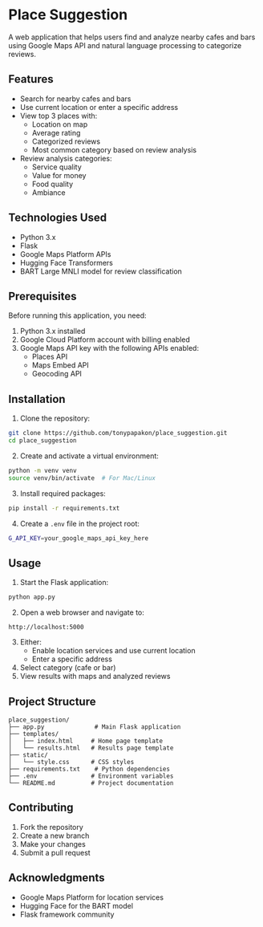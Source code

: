 # Place Suggestion

A web application that helps users find and analyze nearby cafes and bars using Google Maps API and natural language processing to categorize reviews.

## Features

- Search for nearby cafes and bars
- Use current location or enter a specific address
- View top 3 places with:
  - Location on map
  - Average rating
  - Categorized reviews
  - Most common category based on review analysis
- Review analysis categories:
  - Service quality
  - Value for money
  - Food quality
  - Ambiance

## Technologies Used

- Python 3.x
- Flask
- Google Maps Platform APIs
- Hugging Face Transformers
- BART Large MNLI model for review classification

## Prerequisites

Before running this application, you need:

1. Python 3.x installed
2. Google Cloud Platform account with billing enabled
3. Google Maps API key with the following APIs enabled:
   - Places API
   - Maps Embed API
   - Geocoding API

## Installation

1. Clone the repository:
```bash
git clone https://github.com/tonypapakon/place_suggestion.git
cd place_suggestion
```

2. Create and activate a virtual environment:
```bash
python -m venv venv
source venv/bin/activate  # For Mac/Linux
```

3. Install required packages:
```bash
pip install -r requirements.txt
```

4. Create a `.env` file in the project root:
```bash
G_API_KEY=your_google_maps_api_key_here
```

## Usage

1. Start the Flask application:
```bash
python app.py
```

2. Open a web browser and navigate to:
```
http://localhost:5000
```

3. Either:
   - Enable location services and use current location
   - Enter a specific address
4. Select category (cafe or bar)
5. View results with maps and analyzed reviews

## Project Structure

```
place_suggestion/
├── app.py              # Main Flask application
├── templates/
│   ├── index.html     # Home page template
│   └── results.html   # Results page template
├── static/
│   └── style.css      # CSS styles
├── requirements.txt    # Python dependencies
├── .env               # Environment variables
└── README.md          # Project documentation
```

## Contributing

1. Fork the repository
2. Create a new branch
3. Make your changes
4. Submit a pull request

## Acknowledgments

- Google Maps Platform for location services
- Hugging Face for the BART model
- Flask framework community